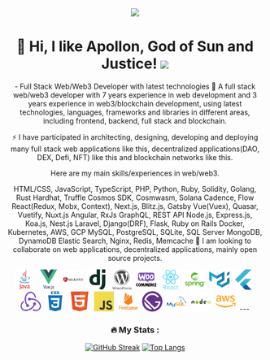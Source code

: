 <div id="header" align="center">
  <img src="https://gifdb.com/images/high/animated-man-computer-coding-nae6mec378lsg1i3.gif" width="350"/>
  <div id="badges">
    
</div>
  <h1>
  👋 Hi, I like Apollon, God of Sun and Justice!
  <img src="https://media.giphy.com/media/hvRJCLFzcasrR4ia7z/giphy.gif" width="30px"/>
</h1>
  
<p>
- Full Stack Web/Web3 Developer with latest technologies
🔭 A full stack web/web3 developer with 7 years experience in web development and 3 years experience in web3/blockchain development, using latest technologies, languages, frameworks and libraries in different areas, including frontend, backend, full stack and blockchain.

⚡ I have participated in architecting, designing, developing and deploying many full stack web applications like this, decentralized applications(DAO, DEX, Defi, NFT) like this and blockchain networks like this.

Here are my main skills/experiences in web/web3.

HTML/CSS, JavaScript, TypeScript, PHP, Python, Ruby, Solidity, Golang, Rust
Hardhat, Truffle
Cosmos SDK, Cosmwasm, Solana
Cadence, Flow
React(Redux, Mobx, Context), Next.js, Blitz.js, Gatsby
Vue(Vuex), Quasar, Vuetify, Nuxt.js
Angular, RxJs
GraphQL, REST API
Node.js, Express.js, Koa.js, Nest.js
Laravel, Django(DRF), Flask, Ruby on Rails
Docker, Kubernetes, AWS, GCP
MySQL, PostgreSQL, SQLite, SQL Server
MongoDB, DynamoDB
Elastic Search, Nginx, Redis, Memcache
👯 I am looking to collaborate on web applications, decentralized applications, mainly open source projects.
</p>
<div>
  <img src="https://github.com/devicons/devicon/blob/master/icons/java/java-original-wordmark.svg" title="Java" alt="Java" width="40" height="40"/>&nbsp;
  <img src="https://github.com/devicons/devicon/blob/master/icons/vuejs/vuejs-original-wordmark.svg" title="vuejs" alt="vuejs" width="40" height="40"/>&nbsp;
  <img src="https://github.com/devicons/devicon/blob/master/icons/angularjs/angularjs-original-wordmark.svg" title="angularjs" alt="angularjs" width="40" height="40"/>&nbsp;
  <img src="https://github.com/devicons/devicon/blob/master/icons/django/django-plain.svg" title="django" alt="django" width="40" height="40"/>&nbsp;
  <img src="https://github.com/devicons/devicon/blob/master/icons/wordpress/wordpress-plain-wordmark.svg" title="wordpress" alt="wordpress" width="40" height="40"/>&nbsp;
  <img src="https://github.com/devicons/devicon/blob/master/icons/woocommerce/woocommerce-original-wordmark.svg" title="woocommerce" alt="woocommerce" width="40" height="40"/>&nbsp;
  <img src="https://github.com/devicons/devicon/blob/master/icons/react/react-original-wordmark.svg" title="React" alt="React" width="40" height="40"/>&nbsp;
  <img src="https://github.com/devicons/devicon/blob/master/icons/spring/spring-original-wordmark.svg" title="Spring" alt="Spring" width="40" height="40"/>&nbsp;
  <img src="https://github.com/devicons/devicon/blob/master/icons/materialui/materialui-original.svg" title="Material UI" alt="Material UI" width="40" height="40"/>&nbsp;
  <img src="https://github.com/devicons/devicon/blob/master/icons/flutter/flutter-original.svg" title="Flutter" alt="Flutter" width="40" height="40"/>&nbsp;
  <img src="https://github.com/devicons/devicon/blob/master/icons/redux/redux-original.svg" title="Redux" alt="Redux " width="40" height="40"/>&nbsp;
  <img src="https://github.com/devicons/devicon/blob/master/icons/css3/css3-plain-wordmark.svg"  title="CSS3" alt="CSS" width="40" height="40"/>&nbsp;
  <img src="https://github.com/devicons/devicon/blob/master/icons/html5/html5-original.svg" title="HTML5" alt="HTML" width="40" height="40"/>&nbsp;
  <img src="https://github.com/devicons/devicon/blob/master/icons/javascript/javascript-original.svg" title="JavaScript" alt="JavaScript" width="40" height="40"/>&nbsp;
  <img src="https://github.com/devicons/devicon/blob/master/icons/firebase/firebase-plain-wordmark.svg" title="Firebase" alt="Firebase" width="40" height="40"/>&nbsp;
  <img src="https://github.com/devicons/devicon/blob/master/icons/gatsby/gatsby-original.svg" title="Gatsby"  alt="Gatsby" width="40" height="40"/>&nbsp;
  <img src="https://github.com/devicons/devicon/blob/master/icons/mysql/mysql-original-wordmark.svg" title="MySQL"  alt="MySQL" width="40" height="40"/>&nbsp;
  <img src="https://github.com/devicons/devicon/blob/master/icons/nodejs/nodejs-original-wordmark.svg" title="NodeJS" alt="NodeJS" width="40" height="40"/>&nbsp;
  <img src="https://github.com/devicons/devicon/blob/master/icons/amazonwebservices/amazonwebservices-plain-wordmark.svg" title="AWS" alt="AWS" width="40" height="40"/>&nbsp;
  ---

### :fire: My Stats :
[![GitHub Streak](http://github-readme-streak-stats.herokuapp.com?user=mastercodercat&theme=dark&background=000000)](https://git.io/streak-stats)
[![Top Langs](https://github-readme-stats.vercel.app/api/top-langs/?username=mastercodercat&layout=compact&theme=vision-friendly-dark)](https://github.com/anuraghazra/github-readme-stats)
